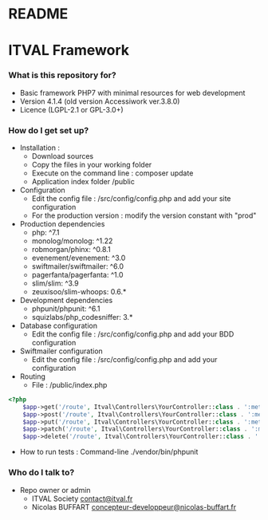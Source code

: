 # README #

# ITVAL Framework #

### What is this repository for? ###

* Basic framework PHP7 with minimal resources for web development
* Version 4.1.4 (old version Accessiwork ver.3.8.0)
* Licence (LGPL-2.1 or GPL-3.0+)

### How do I get set up? ###

* Installation : 
    - Download sources
    - Copy the files in your working folder
    - Execute on the command line : composer update
    - Application index folder /public
* Configuration
    - Edit the config file : /src/config/config.php and add your site configuration
    - For the production version : modify the version constant with "prod"
* Production dependencies
    - php: ^7.1
    - monolog/monolog: ^1.22
    - robmorgan/phinx: ^0.8.1
    - evenement/evenement: ^3.0
    - swiftmailer/swiftmailer: ^6.0
    - pagerfanta/pagerfanta: ^1.0
    - slim/slim: ^3.9
    - zeuxisoo/slim-whoops: 0.6.*
* Development dependencies
    - phpunit/phpunit: ^6.1
    - squizlabs/php_codesniffer: 3.*
* Database configuration
    - Edit the config file : /src/config/config.php and add your BDD configuration
* Swiftmailer configuration
    - Edit the config file : /src/config/config.php and add your configuration
* Routing
    - File : /public/index.php
```php
<?php
    $app->get('/route', Itval\Controllers\YourController::class . ':method');
    $app->post('/route', Itval\Controllers\YourController::class . ':method');
    $app->put('/route', Itval\Controllers\YourController::class . ':method');
    $app->patch('/route', Itval\Controllers\YourController::class . ':method');
    $app->delete('/route', Itval\Controllers\YourController::class . ':method');
```
* How to run tests : Command-line ./vendor/bin/phpunit

### Who do I talk to? ###

* Repo owner or admin
    - ITVAL Society <contact@itval.fr>
    - Nicolas BUFFART <concepteur-developpeur@nicolas-buffart.fr>
